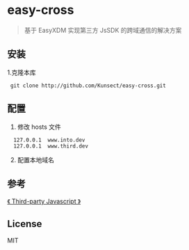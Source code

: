 ﻿# easy-cross

> 基于 EasyXDM 实现第三方 JsSDK 的跨域通信的解决方案


## 安装

1.克隆本库

 ```
  git clone http://github.com/Kunsect/easy-cross.git
 ```
 
## 配置

1. 修改 hosts 文件

```
  127.0.0.1  www.into.dev
  127.0.0.1  www.third.dev  
```

2. 配置本地域名

## 参考

[《 Third-party Javascript 》](http://www.thirdpartyjs.com)

## License

MIT